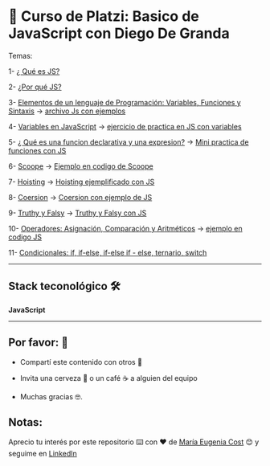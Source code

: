 # :book: Curso de Platzi: Basico de JavaScript con Diego De Granda

Temas:

1- [¿ Qué es JS?](https://github.com/eugenia1984/curso_platzi_basico_js_diego_de_granda/tree/main/01_que_es_js)

2- [¿Por qué JS?](https://github.com/eugenia1984/curso_platzi_basico_js_diego_de_granda/tree/main/02_por_que_js)

3- [Elementos de un lenguaje de Programación: Variables, Funciones y Sintaxis](https://github.com/eugenia1984/curso_platzi_basico_js_diego_de_granda/tree/main/03_elementos_de_lenguaje) -> [archivo Js con ejemplos](https://github.com/eugenia1984/curso_platzi_basico_js_diego_de_granda/tree/main/03_elementos_de_lenguaje/valores.js)

4- [Variables en JavaScript](https://github.com/eugenia1984/curso_platzi_basico_js_diego_de_granda/tree/main/04_variables) -> [ejercicio de practica en JS con variables](https://github.com/eugenia1984/curso_platzi_basico_js_diego_de_granda/tree/main/04_variables/variables.js)

5- [¿ Qué es una funcion declarativa y una expresion?](https://github.com/eugenia1984/curso_platzi_basico_js_diego_de_granda/tree/main/05_funciones) -> [Mini practica de funciones con JS](https://github.com/eugenia1984/curso_platzi_basico_js_diego_de_granda/tree/main/05_funciones/funciones.js)


6- [Scoope](https://github.com/eugenia1984/curso_platzi_basico_js_diego_de_granda/tree/main/06_scoope) -> [Ejemplo en codigo de Scoope](https://github.com/eugenia1984/curso_platzi_basico_js_diego_de_granda/tree/main/06_scoope/scope.js)

7- [Hoisting](https://github.com/eugenia1984/curso_platzi_basico_js_diego_de_granda/tree/main/07_hoisting) ->  [Hoisting ejemplificado con JS](https://github.com/eugenia1984/curso_platzi_basico_js_diego_de_granda/tree/main/07_hoisting/hoisting.js)

8- [Coersion](https://github.com/eugenia1984/curso_platzi_basico_js_diego_de_granda/tree/main/08_coersion) -> [Coersion con ejemplo de JS](https://github.com/eugenia1984/curso_platzi_basico_js_diego_de_granda/tree/main/08_coersion/coersion.js)

9- [Truthy y Falsy](https://github.com/eugenia1984/curso_platzi_basico_js_diego_de_granda/tree/main/09_truthy_falsy)  ->  [Truthy y Falsy con JS](https://github.com/eugenia1984/curso_platzi_basico_js_diego_de_granda/tree/main/09_truthy_falsy/truthy_falsy.js) 

10- [Operadores: Asignación, Comparación y Aritméticos](https://github.com/eugenia1984/curso_platzi_basico_js_diego_de_granda/tree/main/10_operadores) -> [ejemplo en codigo JS](https://github.com/eugenia1984/curso_platzi_basico_js_diego_de_granda/tree/main/10_operadores/operadores.js)

11- [Condicionales: if, if-else, if-else if - else, ternario, switch](https://github.com/eugenia1984/curso_platzi_basico_js_diego_de_granda/tree/main/11_condicionales) 

---

## Stack teconológico 🛠️

**JavaScript**

---


## Por favor: 🎁

- Compartí este contenido con otros 📢

- Invita una cerveza 🍺 o un café ☕ a alguien del equipo

- Muchas gracias 🤓.


## Notas: 

Aprecio tu interés por este repositorio ⌨️ con ❤️ de [María Eugenia Cost](https://github.com/eugenia1984)  😊 y seguime en [LinkedIn](https://www.linkedin.com/in/mar%C3%ADaeugeniacosta/)